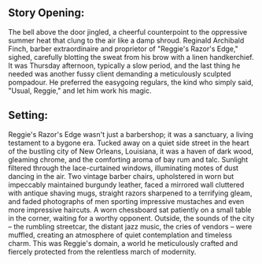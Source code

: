 ## Story Opening:

The bell above the door jingled, a cheerful counterpoint to the oppressive summer heat that clung to the air like a damp shroud. Reginald Archibald Finch, barber extraordinaire and proprietor of "Reggie's Razor's Edge," sighed, carefully blotting the sweat from his brow with a linen handkerchief. It was Thursday afternoon, typically a slow period, and the last thing he needed was another fussy client demanding a meticulously sculpted pompadour. He preferred the easygoing regulars, the kind who simply said, "Usual, Reggie," and let him work his magic.

## Setting:

Reggie's Razor's Edge wasn't just a barbershop; it was a sanctuary, a living testament to a bygone era. Tucked away on a quiet side street in the heart of the bustling city of New Orleans, Louisiana, it was a haven of dark wood, gleaming chrome, and the comforting aroma of bay rum and talc. Sunlight filtered through the lace-curtained windows, illuminating motes of dust dancing in the air. Two vintage barber chairs, upholstered in worn but impeccably maintained burgundy leather, faced a mirrored wall cluttered with antique shaving mugs, straight razors sharpened to a terrifying gleam, and faded photographs of men sporting impressive mustaches and even more impressive haircuts. A worn chessboard sat patiently on a small table in the corner, waiting for a worthy opponent. Outside, the sounds of the city – the rumbling streetcar, the distant jazz music, the cries of vendors – were muffled, creating an atmosphere of quiet contemplation and timeless charm. This was Reggie's domain, a world he meticulously crafted and fiercely protected from the relentless march of modernity.
